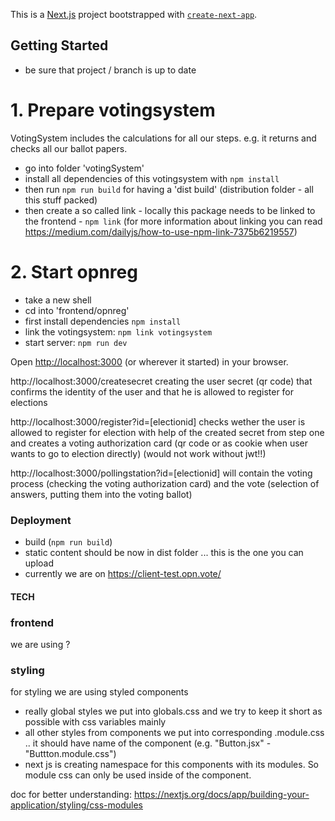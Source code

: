 This is a [Next.js](https://nextjs.org/) project bootstrapped with [`create-next-app`](https://github.com/vercel/next.js/tree/canary/packages/create-next-app).


## Getting Started

* be sure that project / branch is up to date

# 1. Prepare votingsystem
VotingSystem includes the calculations for all our steps. e.g. it returns and checks all our ballot papers.

* go into folder 'votingSystem'
* install all dependencies of this votingsystem with `npm install`
* then run `npm run build` for having a 'dist build' (distribution folder - all this stuff packed)
* then create a so called link - locally this package needs to be linked to the frontend - `npm link`
(for more information about linking you can read https://medium.com/dailyjs/how-to-use-npm-link-7375b6219557)

# 2. Start opnreg
* take a new shell
* cd into 'frontend/opnreg'
* first install dependencies `npm install`
* link the votingsystem: `npm link votingsystem`
* start server: `npm run dev`

Open [http://localhost:3000](http://localhost:3000) (or wherever it started) in your browser.

http://localhost:3000/createsecret
creating the user secret (qr code) that confirms the identity of the user and that he is allowed to register for elections

http://localhost:3000/register?id=[electionid]
checks wether the user is allowed to register for election with help of the created secret from step one and creates a voting authorization card (qr code or as cookie when user wants to go to election directly)
(would not work without jwt!!)

http://localhost:3000/pollingstation?id=[electionid]
will contain the voting process (checking the voting authorization card) and the vote (selection of answers, putting them into the voting ballot)

### Deployment

* build (`npm run build`)
* static content should be now in dist folder ... this is the one you can upload
* currently we are on https://client-test.opn.vote/

#### TECH

### frontend 

we are using ?

### styling 

for styling we are using styled components 
* really global styles we put into globals.css and we try to keep it short as possible with css variables mainly
* all other styles from components we put into corresponding .module.css .. it should have name of the component (e.g. "Button.jsx" - "Buttton.module.css")
* next js is creating namespace for this components with its modules. So module css can only be used inside of the component.

doc for better understanding: https://nextjs.org/docs/app/building-your-application/styling/css-modules